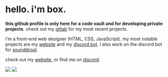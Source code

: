# hello. i'm box.

**this github profile is only here for a code vault and for developing private projects.** check out my [gitlab](https://gitlab.com/boxsupremacy) for my most recent projects.

i'm a front-end web designer (HTML, CSS, JavaScript). my most notable projects are my [website](https://rhearm.as) and my [discord bot](https://gitlab.com/boxsupremacy/cardboardbox). i also work on the discord bot for [sounddrout](https://www.youtube.com/c/SoundDrout).

check out my [website](https://rhearm.as), or find me on [discord](https://discord.com/users/212957230251769858).

![](https://github-readme-stats.vercel.app/api?username=rhearmas&theme=nord&count_private=true&show_icons=true&hide_border=true)
![](http://github-readme-streak-stats.herokuapp.com?user=rhearmas&theme=nord&hide_border=true&date_format=M%20j%5B%2C%20Y%5D&fire=D08770&ring=EBCB8B&stroke=DD272700&currStreakNum=8FBCBB&sideNums=8FBCBB&dates=4C566A&currStreakLabel=81A1C1)
